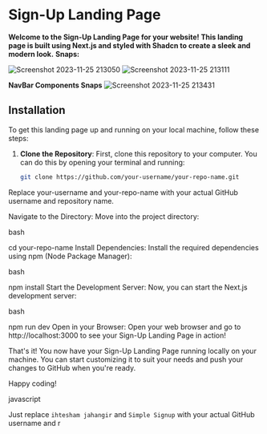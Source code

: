 # Sign-Up Landing Page
******Welcome to the Sign-Up Landing Page for your website! This landing page is built using Next.js and styled with Shadcn to create a sleek and modern look.******
****Snaps:****

![Screenshot 2023-11-25 213050](https://github.com/ihtesham-jahangir/Panaverse-Q2/assets/97870882/8f32c422-a9b5-433a-b192-c85fc6a425c0)
![Screenshot 2023-11-25 213111](https://github.com/ihtesham-jahangir/Panaverse-Q2/assets/97870882/f0e112c8-27c4-4291-a064-c29339594007)

****NavBar Components Snaps****
![Screenshot 2023-11-25 213431](https://github.com/ihtesham-jahangir/Panaverse-Q2/assets/97870882/50e7e26e-10ee-4a80-856b-aed69dc6ba67)


## Installation

To get this landing page up and running on your local machine, follow these steps:

1. **Clone the Repository**: First, clone this repository to your computer. You can do this by opening your terminal and running:

   ```bash
   git clone https://github.com/your-username/your-repo-name.git
Replace your-username and your-repo-name with your actual GitHub username and repository name.

Navigate to the Directory: Move into the project directory:

bash

cd your-repo-name
Install Dependencies: Install the required dependencies using npm (Node Package Manager):

bash

npm install
Start the Development Server: Now, you can start the Next.js development server:

bash

npm run dev
Open in your Browser: Open your web browser and go to http://localhost:3000 to see your Sign-Up Landing Page in action!

That's it! You now have your Sign-Up Landing Page running locally on your machine. You can start customizing it to suit your needs and push your changes to GitHub when you're ready.

Happy coding!

javascript


Just replace `ihtesham jahangir` and `Simple Signup` with your actual GitHub username and r
